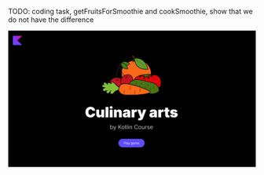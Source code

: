TODO: coding task, getFruitsForSmoothie and cookSmoothie, show that we do not have the difference

<div class="hint" title="Click me to view the expected state of the application after completing this task">

![Current state](../../utils/src/main/resources/images/master/chef/states/smoothie.gif)

</div>